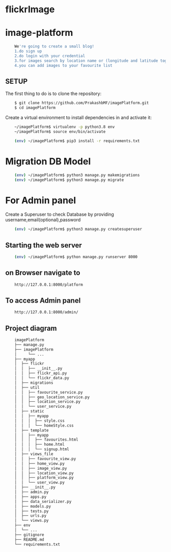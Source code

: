 # flickrImage
# image-platform

```sh
    We're going to create a small blog! 
    1.do sign up 
    2.do login with your credential
    3.for images search by location name or (longitude and latitude together)
    4.you can add images to your favourite list
```

## SETUP

The first thing to do is to clone the repository:

```sh
    $ git clone https://github.com/PrakashbMF/imagePlatform.git
    $ cd imagePlatform
```

Create a virtual environment to install dependencies in and activate it:

```sh
    ~/imagePlatform$ virtualenv -p python3.8 env
    ~/imagePlatform$ source env/bin/activate
```

```sh
    (env) ~/imagePlatform$ pip3 install -r requirements.txt
```

# Migration DB Model

```sh
    (env) ~/imagePlatform$ python3 manage.py makemigrations
    (env) ~/imagePlatform$ python3 manage.py migrate
```

# For Admin panel

Create a Superuser to check Database by providing username,email(optional),password

```sh
    (env) ~/imagePlatform$ python3 manage.py createsuperuser

```

## Starting the web server

```sh
    (env) ~/imagePlatform$ python manage.py runserver 8000
```

## on Browser navigate to

```sh
    http://127.0.0.1:8000/platform
```

## To access Admin panel

```sh 
    http://127.0.0.1:8000/admin/
```

## Project diagram

```sh
    imagePlatform
    ├── manage.py
    ├── imagePlatform
    │     └── ...
    ├── myapp
    │  ├── flickr
    │  │  ├── __init__.py
    │  │  ├── flickr_api.py
    │  │  └── flickr_data.py
    │  ├── migrations
    │  ├── util
    │  │  ├── favourite_service.py
    │  │  ├── geo_location_service.py
    │  │  ├── location_service.py
    │  │  └── user_service.py
    │  ├── static
    │  │  ├── myapp
    │  │  │  ├── style.css
    │  │  │  └── homeStyle.css
    │  ├── template
    │  │  ├── myapp
    │  │  │  ├── favourites.html
    │  │  │  ├── home.html
    │  │  │  └── signup.html
    │  ├── views_file
    │  │  ├── favourite_view.py
    │  │  ├── home_view.py
    │  │  ├── image_view.py
    │  │  ├── location_view.py
    │  │  ├── platform_view.py
    │  │  └── user_view.py
    │  ├── __init__.py
    │  ├── admin.py
    │  ├── apps.py
    │  ├── data_serializer.py
    │  ├── models.py
    │  ├── tests.py
    │  ├── urls.py
    │  └── views.py
    ├── env
    │  └── ...
    ├── gitignore
    ├── README.md
    └── requirements.txt
```